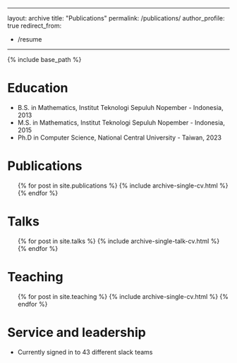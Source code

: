 <!-- ---
layout: archive
title: "Publications"
permalink: /publications/
author_profile: true
--- -->

<!-- 

{% if author.googlescholar %}
  You can also find my articles on <u><a href="{{author.googlescholar}}">my Google Scholar profile</a>.</u>
{% endif %}

{% include base_path %}

{% for post in site.publications reversed %}
  {% include archive-single.html %}
{% endfor %} -->

---
layout: archive
title: "Publications"
permalink: /publications/
author_profile: true
redirect_from:
  - /resume
---

{% include base_path %}

Education
======
* B.S. in Mathematics, Institut Teknologi Sepuluh Nopember - Indonesia, 2013
* M.S. in Mathematics, Institut Teknologi Sepuluh Nopember - Indonesia, 2015
* Ph.D in Computer Science, National Central University - Taiwan, 2023 

Publications
======
  <ul>{% for post in site.publications %}
    {% include archive-single-cv.html %}
  {% endfor %}</ul>
  
Talks
======
  <ul>{% for post in site.talks %}
    {% include archive-single-talk-cv.html %}
  {% endfor %}</ul>
  
Teaching
======
  <ul>{% for post in site.teaching %}
    {% include archive-single-cv.html %}
  {% endfor %}</ul>
  
Service and leadership
======
* Currently signed in to 43 different slack teams
